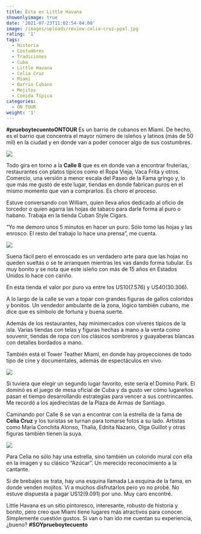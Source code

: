 ```yaml
---
title: Esta es Little Havana
showonlyimage: true
date: '2021-07-23T11:02:54-04:00'
image: /images/uploads/review-celia-cruz-ppal.jpg
rating: '1'
tags:
  - Historia
  - Costumbres
  - Tradiciones
  - Cuba
  - Little Havana
  - Celia Cruz
  - Miami
  - Barrio Cubano
  - Mojitos
  - Comida Típica
categories:
  - ON TOUR
weight: '1'
---
```

**\#prueboytecuentoONTOUR** Es un barrio de cubanos en Miami. De hecho, es el barrio que concentra el mayor número de isleños y latinos (más de 50 mil) en la ciudad y en donde van a poder conocer algo de sus costumbres.

<!--more-->

![](/images/uploads/review-celia-cruz-ppal.jpg)

Todo gira en torno a la **Calle 8** que es en donde van a encontrar fruterías, restaurantes con platos típicos como el Ropa Vieja, Vaca Frita y otros. Comercio, una versión a menor escala del Paseo de la Fama gringo y, lo que más me gustó de este lugar, tiendas en donde fabrican puros en el mismo momento que van a comprarlos. Es choro el proceso.

Estuve conversando con William, quien lleva años dedicado al oficio de torcedor o quien agarra las hojas de tabaco para darle forma al puro o habano. Trabaja en la tienda Cuban Style Cigars. 

“Yo me demoro unos 5 minutos en hacer un puro. Sólo tomo las hojas y las enrosco. El resto del trabajo lo hace una prensa”, me cuenta.

![](/images/uploads/review-puros.jpg)

Suena fácil pero el enroscado es un verdadero arte para que las hojas no queden sueltas o se te arranquen mientras les vas dando forma tubular. Es muy bonito y se nota que este isleño con más de 15 años en Estados Unidos lo hace con cariño.

En esta tienda el valor por puro va entre los US$10 ($7.576) y US$40 ($30.306).

A lo largo de la calle se van a topar con grandes figuras de gallos coloridos y bonitos. Un vendedor ambulante de la zona, lógico también cubano, me dice que es símbolo de fortuna y buena suerte.

Además de los restaurantes, hay minimercados con víveres típicos de la isla. Varias tiendas con telas y figuras hechas a mano a la venta como souvenir, tiendas de ropa con los clásicos sombreros y guayaberas blancas con detalles bordados a mano. 

También está el Tower Teather Miami, en donde hay proyecciones de todo tipo de cine y documentales, además de espectáculos en vivo.

![](/images/uploads/review-domino.jpg)

Si tuviera que elegir un segundo lugar favorito, este sería el Domino Park. El dominó es el juego de mesa oficial de Cuba y da gusto ver cómo lugareños pasan el tiempo desarrollando estrategias para vencer a sus contrincantes. Me recordó a los ajedrecistas de la Plaza de Armas de Santiago. 

Caminando por Calle 8 se van a encontrar con la estrella de la fama de **Celia Cruz** y los turistas se turnan para tomarse fotos a su lado. Artistas como María Conchita Alonso, Thalia, Ednita Nazario, Olga Guillot y otras figuras también tienen la suya.

![](/images/uploads/review-celia-estrella.jpg)

Para Celia no sólo hay una estrella, sino también un colorido mural con ella en la imagen y su clásico “Azúcar”. Un merecido reconocimiento a la cantante.

Si de brebajes se trata, hay una esquina llamada La esquina de la fama, en donde venden mojitos. Vi a muchos disfrutarlos pero yo no probé. No estuve dispuesta a pagar US$12 ($9.091) por uno. Muy caro encontré.

Little Havana es un sitio pintoresco, interesante, robusto de historia y bonito, pero creo que Miami tiene lugares más atractivos para conocer. Simplemente cuestión gustos. Si van o han ido me cuentan su experiencia, ¿bueno? **\#SOYprueboytecuento**
